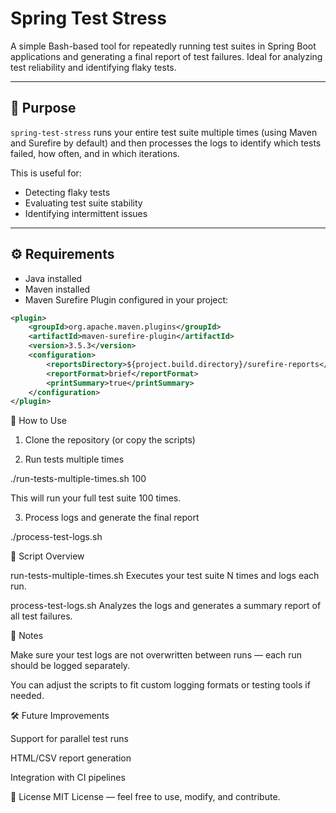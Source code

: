 # Spring Test Stress

A simple Bash-based tool for repeatedly running test suites in Spring Boot applications and generating a final report of test failures. Ideal for analyzing test reliability and identifying flaky tests.

---

## 🎯 Purpose

`spring-test-stress` runs your entire test suite multiple times (using Maven and Surefire by default) and then processes the logs to identify which tests failed, how often, and in which iterations.

This is useful for:

- Detecting flaky tests
- Evaluating test suite stability
- Identifying intermittent issues

---

## ⚙️ Requirements

- Java installed
- Maven installed
- Maven Surefire Plugin configured in your project:

```xml
<plugin>
    <groupId>org.apache.maven.plugins</groupId>
    <artifactId>maven-surefire-plugin</artifactId>
    <version>3.5.3</version>
    <configuration>
        <reportsDirectory>${project.build.directory}/surefire-reports</reportsDirectory>
        <reportFormat>brief</reportFormat>
        <printSummary>true</printSummary>
    </configuration>
</plugin>

```

🚀 How to Use
1. Clone the repository (or copy the scripts)

2. Run tests multiple times

./run-tests-multiple-times.sh 100

This will run your full test suite 100 times.

3. Process logs and generate the final report

./process-test-logs.sh

📁 Script Overview

run-tests-multiple-times.sh
Executes your test suite N times and logs each run.

process-test-logs.sh
Analyzes the logs and generates a summary report of all test failures.

📌 Notes

Make sure your test logs are not overwritten between runs — each run should be logged separately.

You can adjust the scripts to fit custom logging formats or testing tools if needed.

🛠️ Future Improvements

Support for parallel test runs

HTML/CSV report generation

Integration with CI pipelines

📃 License
MIT License — feel free to use, modify, and contribute.




